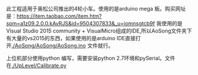 此工程适用于奥松公司推出的4轮小车。使用的是arduino mega 板。购买网址是：https://item.taobao.com/item.htm?spm=a1z09.2.0.0.kAvRJS&id=9504307833&_u=iomnsgtcb9f
我使用的是Visual Studio 2015 community + VisualMicro组成的IDE,所以AoSong文件夹下有大量的vs2015的东西，如果使用的是arduino IDE直接打开[./AoSong/AoSong/AoSong.ino](https://github.com/gaoyuanhezhihao/AoSongCar/blob/master/AoSong/AoSong/AoSong.ino) 文件就行。

上位机部分使用python 编写，需要安装python 2.7环境和pySerial。文件在[./UpLevel/Calibrate.py](https://github.com/gaoyuanhezhihao/AoSongCar/blob/master/UpLevel/Calibrate.py)